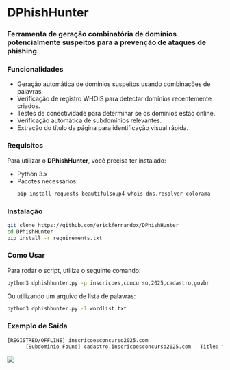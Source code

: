 # DPhishHunter

### Ferramenta de geração combinatória de domínios potencialmente suspeitos para a prevenção de ataques de phishing.

### Funcionalidades
- Geração automática de domínios suspeitos usando combinações de palavras.
- Verificação de registro WHOIS para detectar domínios recentemente criados.
- Testes de conectividade para determinar se os domínios estão online.
- Verificação automática de subdomínios relevantes.
- Extração do título da página para identificação visual rápida.

### Requisitos
Para utilizar o **DPhishHunter**, você precisa ter instalado:
- Python 3.x
- Pacotes necessários:
  ```bash
  pip install requests beautifulsoup4 whois dns.resolver colorama
  ```

### Instalação
```bash
git clone https://github.com/erickfernandox/DPhishHunter
cd DPhishHunter
pip install -r requirements.txt
```

### Como Usar
Para rodar o script, utilize o seguinte comando:
```bash
python3 dphishhunter.py -p inscricoes,concurso,2025,cadastro,govbr
```
Ou utilizando um arquivo de lista de palavras:
```bash
python3 dphishhunter.py -l wordlist.txt
```



### Exemplo de Saída
```bash
[REGISTRED/OFFLINE] inscricoesconcurso2025.com
      [Subdominio Found] cadastro.inscricoesconcurso2025.com - Title: "Página Oficial"
```

<img src="https://i.ibb.co/JwtkwwF9/Captura-de-tela-de-2025-03-24-20-32-49.png">
